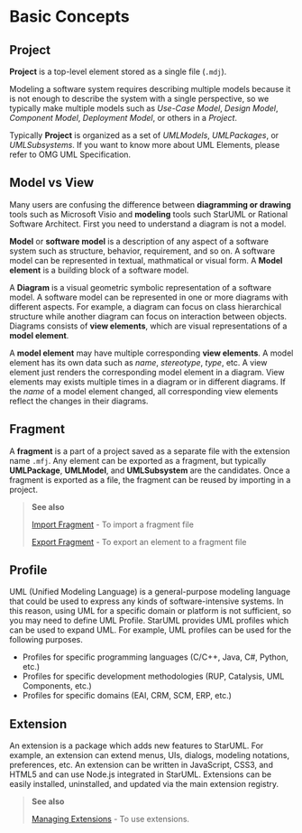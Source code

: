 Basic Concepts
==============

<!-- toc -->

## Project

**Project** is a top-level element stored as a single file (`.mdj`).

Modeling a software system requires describing multiple models because it is not enough to describe the system with a single perspective, so we typically make multiple models such as *Use-Case Model*, *Design Model*, *Component Model*, *Deployment Model*, or others in a *Project*.

Typically **Project** is organized as a set of *UMLModels*, *UMLPackages*, or *UMLSubsystems*. If you want to know more about UML Elements, please refer to OMG UML Specification.


## Model vs View

Many users are confusing the difference between **diagramming or drawing** tools such as Microsoft Visio and **modeling** tools such StarUML or Rational Software Architect. First you need to understand a diagram is not a model.

**Model** or **software model** is a description of any aspect of a software system such as structure, behavior, requirement, and so on. A software model can be represented in textual, mathmatical or visual form. A **Model element** is a building block of a software model.

A **Diagram** is a visual geometric symbolic representation of a software model. A software model can be represented in one or more diagrams with different aspects. For example, a diagram can focus on class hierarchical structure while another diagram can focus on interaction between objects. Diagrams consists of **view elements**, which are visual representations of a **model element**.

A **model element** may have multiple corresponding **view elements**. A model element has its own data such as *name*, *stereotype*, *type*, etc. A view element just renders the corresponding model element in a diagram. View elements may exists multiple times in a diagram or in different diagrams. If the *name* of a model element changed, all corresponding view elements reflect the changes in their diagrams.


## Fragment

A **fragment** is a part of a project saved as a separate file with the extension name `.mfj`. Any element can be exported as a fragment, but typically **UMLPackage**, **UMLModel**, and **UMLSubsystem** are the candidates. Once a fragment is exported as a file, the fragment can be reused by importing in a project.

> __See also__
>
> [Import Fragment](/managing-project.md#import-fragment) - To import a fragment file
>
> [Export Fragment](/managing-project.md#export-fragment) - To export an element to a fragment file


## Profile

UML (Unified Modeling Language) is a general-purpose modeling language that could be used to express any kinds of software-intensive systems. In this reason, using UML for a specific domain or platform is not sufficient, so you may need to define UML Profile. StarUML provides UML profiles which can be used to expand UML. For example, UML profiles can be used for the following purposes.

* Profiles for specific programming languages (C/C++, Java, C#, Python, etc.)
* Profiles for specific development methodologies (RUP, Catalysis, UML Components, etc.)
* Profiles for specific domains (EAI, CRM, SCM, ERP, etc.)


## Extension

An extension is a package which adds new features to StarUML. For example, an extension can extend menus, UIs, dialogs, modeling notations, preferences, etc. An extension can be written in JavaScript, CSS3, and HTML5 and can use Node.js integrated in StarUML. Extensions can be easily installed, uninstalled, and updated via the main extension registry.

> __See also__
>
> [Managing Extensions](/managing-extensions.md) - To use extensions.
